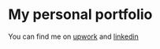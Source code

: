 # My personal portfolio

You can find me on [upwork](https://www.upwork.com/freelancers/~01c3ed148c653a6893) and [linkedin](https://www.linkedin.com/in/david-m-50b230138/)
